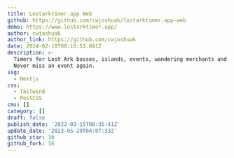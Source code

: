 ```yaml
---
title: Lostarktimer.app Web
github: https://github.com/cwjoshuak/lostarktimer.app-web
demo: https://www.lostarktimer.app/
author: cwjoshuak
author_link: https://github.com/cwjoshuak
date: 2024-02-18T08:15:53.841Z
description: >-
  Timers for Lost Ark bosses, islands, events, wandering merchants and more!
  Never miss an event again.
ssg:
  - Nextjs
css:
  - Tailwind
  - PostCSS
cms: []
category: []
draft: false
publish_date: '2022-03-15T08:35:41Z'
update_date: '2023-05-29T04:07:33Z'
github_star: 30
github_fork: 16
---
```

